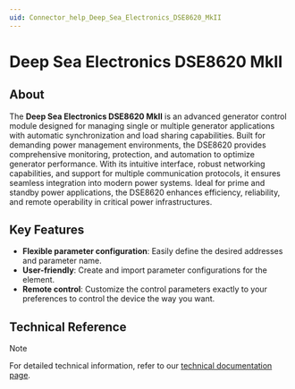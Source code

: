 ```yaml
---
uid: Connector_help_Deep_Sea_Electronics_DSE8620_MkII
---
```


# Deep Sea Electronics DSE8620 MkII

## About

The **Deep Sea Electronics DSE8620 MkII** is an advanced generator control module designed for managing single or multiple generator applications with automatic synchronization and load sharing capabilities. Built for demanding power management environments, the DSE8620 provides comprehensive monitoring, protection, and automation to optimize generator performance. With its intuitive interface, robust networking capabilities, and support for multiple communication protocols, it ensures seamless integration into modern power systems. Ideal for prime and standby power applications, the DSE8620 enhances efficiency, reliability, and remote operability in critical power infrastructures. 

## Key Features

- **Flexible parameter configuration**: Easily define the desired addresses and parameter name.
- **User-friendly**: Create and import parameter configurations for the element.
- **Remote control**: Customize the control parameters exactly to your preferences to control the device the way you want.

## Technical Reference

> [!NOTE]
> For detailed technical information, refer to our [technical documentation page](xref:Connector_help_Deep_Sea_Electronics_DSE8620_MkII_Technical).

